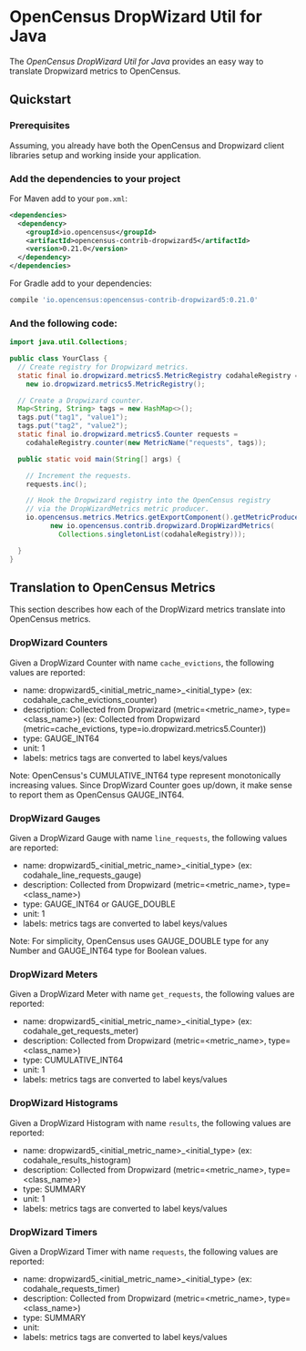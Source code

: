 # OpenCensus DropWizard Util for Java

The *OpenCensus DropWizard Util for Java* provides an easy way to translate Dropwizard metrics to
OpenCensus.

## Quickstart

### Prerequisites

Assuming, you already have both the OpenCensus and Dropwizard client libraries setup and working
inside your application.

### Add the dependencies to your project

For Maven add to your `pom.xml`:
```xml
<dependencies>
  <dependency>
    <groupId>io.opencensus</groupId>
    <artifactId>opencensus-contrib-dropwizard5</artifactId>
    <version>0.21.0</version>
  </dependency>
</dependencies>
```

For Gradle add to your dependencies:
```groovy
compile 'io.opencensus:opencensus-contrib-dropwizard5:0.21.0'
```

### And the following code:

```java
import java.util.Collections;

public class YourClass {
  // Create registry for Dropwizard metrics.
  static final io.dropwizard.metrics5.MetricRegistry codahaleRegistry =
    new io.dropwizard.metrics5.MetricRegistry();

  // Create a Dropwizard counter.
  Map<String, String> tags = new HashMap<>();
  tags.put("tag1", "value1");
  tags.put("tag2", "value2");
  static final io.dropwizard.metrics5.Counter requests =
    codahaleRegistry.counter(new MetricName("requests", tags));

  public static void main(String[] args) {

    // Increment the requests.
    requests.inc();

    // Hook the Dropwizard registry into the OpenCensus registry
    // via the DropWizardMetrics metric producer.
    io.opencensus.metrics.Metrics.getExportComponent().getMetricProducerManager().add(
          new io.opencensus.contrib.dropwizard.DropWizardMetrics(
            Collections.singletonList(codahaleRegistry)));

  }
}
```

## Translation to OpenCensus Metrics

This section describes how each of the DropWizard metrics translate into OpenCensus metrics.

### DropWizard Counters

Given a DropWizard Counter with name `cache_evictions`, the following values are reported:

* name: dropwizard5_<initial_metric_name>_<initial_type> (ex: codahale_cache_evictions_counter)
* description: Collected from Dropwizard (metric=<metric_name>, type=<class_name>)
(ex: Collected from Dropwizard (metric=cache_evictions, type=io.dropwizard.metrics5.Counter))
* type: GAUGE_INT64
* unit: 1
* labels: metrics tags are converted to label keys/values

Note: OpenCensus's CUMULATIVE_INT64 type represent monotonically increasing values. Since
DropWizard Counter goes up/down, it make sense to report them as OpenCensus GAUGE_INT64.

### DropWizard Gauges

Given a DropWizard Gauge with name `line_requests`, the following values are reported:

* name: dropwizard5_<initial_metric_name>_<initial_type> (ex: codahale_line_requests_gauge)
* description: Collected from Dropwizard (metric=<metric_name>, type=<class_name>)
* type: GAUGE_INT64 or GAUGE_DOUBLE
* unit: 1
* labels: metrics tags are converted to label keys/values


Note: For simplicity, OpenCensus uses GAUGE_DOUBLE type for any Number and GAUGE_INT64
type for Boolean values.

### DropWizard Meters

Given a DropWizard Meter with name `get_requests`, the following values are reported:

* name: dropwizard5_<initial_metric_name>_<initial_type> (ex: codahale_get_requests_meter)
* description: Collected from Dropwizard (metric=<metric_name>, type=<class_name>)
* type: CUMULATIVE_INT64
* unit: 1
* labels: metrics tags are converted to label keys/values


### DropWizard Histograms

Given a DropWizard Histogram with name `results`, the following values are reported:

* name: dropwizard5_<initial_metric_name>_<initial_type> (ex: codahale_results_histogram)
* description: Collected from Dropwizard (metric=<metric_name>, type=<class_name>)
* type: SUMMARY
* unit: 1
* labels: metrics tags are converted to label keys/values


### DropWizard Timers

Given a DropWizard Timer with name `requests`, the following values are reported:
* name: dropwizard5_<initial_metric_name>_<initial_type> (ex: codahale_requests_timer)
* description: Collected from Dropwizard (metric=<metric_name>, type=<class_name>)
* type: SUMMARY
* unit: 
* labels: metrics tags are converted to label keys/values

